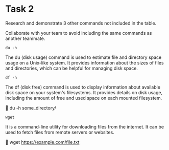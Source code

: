 # Task 2

Research and demonstrate 3 other commands not included in the table.

Collaborate with your team to avoid including the same commands as another teammate.

`du -h`

The du (disk usage) command is used to estimate file and directory space usage on a Unix-like system. It provides information about the sizes of files and directories, which can be helpful for managing disk space.

`df -h`

The df (disk free) command is used to display information about available disk space on your system's filesystems. It provides details on disk usage, including the amount of free and used space on each mounted filesystem.

📝 du -h some_directory/

`wget`

It is a command-line utility for downloading files from the internet. It can be used to fetch files from remote servers or websites.

📝 wget https://example.com/file.txt
